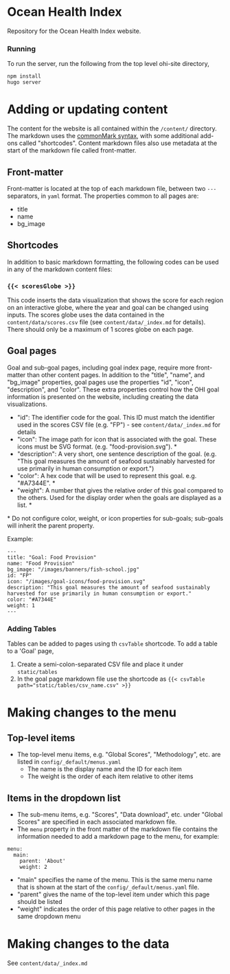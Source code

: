 # Ocean Health Index

Repository for the Ocean Health Index website.

### Running

To run the server, run the following from the top level ohi-site directory,

```
npm install
hugo server
```

# Adding or updating content

The content for the website is all contained within the `/content/` directory. The
markdown uses the [commonMark syntax](https://commonmark.org/help/), with some additional
add-ons called "shortcodes". Content markdown files also use metadata at the start of the markdown file called front-matter.

## Front-matter

Front-matter is located at the top of each markdown file, between two `---` separators, in `yaml` format. The properties common to all pages are:

- title
- name
- bg_image

## Shortcodes

In addition to basic markdown formatting, the following codes can be used in any of the markdown content files:

### `{{< scoresGlobe >}}`
This code inserts the data visualization that shows the score for each region on an interactive globe, where the year and goal can be changed using inputs. The scores globe uses the data contained in the `content/data/scores.csv` file (see `content/data/_index.md` for details). There should only be a maximum of 1 scores globe on each page.

## Goal pages

Goal and sub-goal pages, including goal index page, require more front-matter than other content pages. In addition to the "title", "name", and "bg_image" properties, goal pages use the properties "id", "icon", "description", and "color". These extra properties control how the OHI goal information is presented on the website, including creating the data visualizations.

- "id": The identifier code for the goal. This ID must match the identifier used in the scores
  CSV file (e.g. "FP") - see `content/data/_index.md` for details
- "icon": The image path for icon that is associated with the goal. These icons must be SVG format. (e.g. "food-provision.svg"). \*
- "description": A very short, one sentence description of the goal. (e.g. "This goal measures the amount of seafood sustainably harvested for use primarily in human consumption or export.")
- "color": A hex code that will be used to represent this goal. e.g. "#A7344E". \*
- "weight": A number that gives the relative order of this goal compared to the others. Used for the display order when the goals are displayed as a list. \*

\* Do not configure color, weight, or icon properties for sub-goals; sub-goals will inherit the parent property.

Example:
```
---
title: "Goal: Food Provision"
name: "Food Provision"
bg_image: "/images/banners/fish-school.jpg"
id: "FP"
icon: "/images/goal-icons/food-provision.svg"
description: "This goal measures the amount of seafood sustainably harvested for use primarily in human consumption or export."
color: "#A7344E"
weight: 1
---
```

### Adding Tables

Tables can be added to pages using th `csvTable` shortcode. To add a table to a 'Goal' page, 

1. Create a semi-colon-separated CSV file and place it under `static/tables`
1. In the goal page markdown file use the shortcode as `{{< csvTable path="static/tables/csv_name.csv" >}}`

# Making changes to the menu

## Top-level items
- The top-level menu items, e.g. "Global Scores", "Methodology", etc. are listed in `config/_default/menus.yaml`
  - The name is the display name and the ID for each item
  - The weight is the order of each item relative to other items

## Items in the dropdown list
- The sub-menu items, e.g. "Scores", "Data download", etc. under "Global Scores" are specified in each associated markdown file.
- The `menu` property in the front matter of the markdown file contains the information needed to add a markdown page to the menu, for example:
```
menu:
  main:
    parent: 'About'
    weight: 2
```
- "main" specifies the name of the menu. This is the same menu name that is shown at the start of the `config/_default/menus.yaml` file.
- "parent" gives the name of the top-level item under which this page should be listed
- "weight" indicates the order of this page relative to other pages in the same dropdown menu

# Making changes to the data

See `content/data/_index.md`